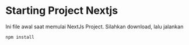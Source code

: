 # Starting Project Nextjs

Ini file awal saat memulai NextJs Project.
Silahkan download, lalu jalankan

```bash
npm install
```
